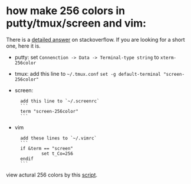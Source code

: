 # how make 256 colors in putty/tmux/screen and vim:
There is a [detailed answer](http://stackoverflow.com/a/15378816/390643) on stackoverflow.
If you are looking for a short one, here it is.

- putty:
        set `Connenction -> Data -> Terminal-type string` to `xterm-256color`

- tmux:
        add this line to `~/.tmux.conf`
        ```
        set -g default-terminal "screen-256color"
        ```
- screen:

        add this line to `~/.screenrc`
        ```
        term "screen-256color"
        ```

- vim

        add these lines to `~/.vimrc`
        ```
        if &term == "screen"
                set t_Co=256
        endif
        ```
view actural 256 colors by this [script](https://gist.github.com/limingjie/036523669f428105ca81).
